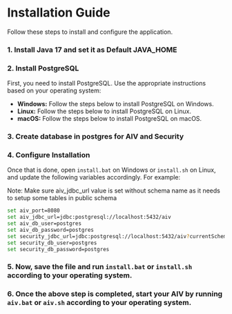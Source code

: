 # Installation Guide

Follow these steps to install and configure the application.

### 1. Install Java 17 and set it as Default JAVA_HOME

### 2. Install PostgreSQL

First, you need to install PostgreSQL. Use the appropriate instructions based on your operating system:

- **Windows:** Follow the steps below to install PostgreSQL on Windows.
- **Linux:** Follow the steps below to install PostgreSQL on Linux.
- **macOS:** Follow the steps below to install PostgreSQL on macOS.

### 3. Create database in postgres for AIV and Security

### 4. Configure Installation

Once that is done, open `install.bat` on Windows or `install.sh` on Linux, and update the following variables accordingly. For example:

Note: Make sure aiv_jdbc_url value is set without schema name as it needs to setup some tables in public schema

```bash
set aiv_port=8080
set aiv_jdbc_url=jdbc:postgresql://localhost:5432/aiv
set aiv_db_user=postgres
set aiv_db_password=postgres
set security_jdbc_url=jdbc:postgresql://localhost:5432/aiv?currentSchema=security
set security_db_user=postgres
set security_db_password=postgres
```

### 5. Now, save the file and run `install.bat` or `install.sh` according to your operating system.


### 6. Once the above step is completed, start your AIV by running `aiv.bat` or `aiv.sh` according to your operating system.
